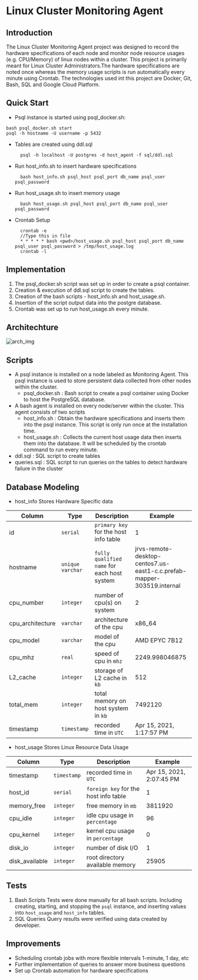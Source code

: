 # Linux Cluster Monitoring Agent
## Introduction
The Linux Cluster Monitoring Agent project was designed to record the hardware specifications of each node and monitor node resource usages (e.g. CPU/Memory) of linux nodes within a cluster. This project is primarily meant for Linux Cluster Administrators.The hardware specifications are noted once whereas the memory usage scripts is run automatically every minute using Crontab. The technologies used int this project are Docker, Git, Bash, SQL and Google Cloud Platform.

## Quick Start
- Psql instance is started using psql_docker.sh:
 ```
 bash psql_docker.sh start
 psql -h hostname -U username -p 5432
 ```
- Tables are created using ddl.sql

  ```
    psql -h localhost -U postgres -d host_agent -f sql/ddl.sql
  ```
- Run host_info.sh to insert hardware specifications
  ```
    bash host_info.sh psql_host psql_port db_name psql_user psql_password
  ```
- Run host_usage.sh to insert memory usage
  ```
    bash host_usage.sh psql_host psql_port db_name psql_user psql_password
  ```
- Crontab Setup
  ```
    crontab -e
    //Type this in file
    * * * * * bash <pwd>/host_usage.sh psql_host psql_port db_name psql_user psql_password > /tmp/host_usage.log
    crontab -l
  ```
## Implementation
1. The psql_docker.sh script was set up in order to create a psql container. 
2. Creation & execution of ddl.sql script to create the tables. 
3. Creation of the bash scripts - host_info.sh and host_usage.sh. 
4. Insertion of the script output data into the postgre database.
5. Crontab was set up to run host_usage.sh every minute.
## Architechture
![arch_img](https://user-images.githubusercontent.com/28710310/115005742-0bad8380-9e5d-11eb-836d-4727fc17d7f0.png)
## Scripts
- A psql instance is installed on a node labeled as Monitoring Agent. This psql instance is used to store persistent data collected from other nodes within the cluster.
  * psql_docker.sh : Bash script to create a psql container using Docker to host the PostgreSQL database.
- A bash agent is installed on every node/server within the cluster. This agent consists of two scripts
  * host_info.sh : Obtain the hardware specifications and inserts them into the psql instance. This script is only run once at the installation time.
  * host_usage.sh : Collects the current host usage data then inserts them into the database. It will be scheduled by the crontab command to run every minute.
- ddl.sql : SQL script to create tables
- queries.sql : SQL script to run queries on the tables to detect hardware failure in the cluster
## Database Modeling
- host_info
Stores Hardware Specific data

|Column                |Type             | Description                     |Example                       |
|--------------------|---------------|-------------------------------|-----------------------------|
|id                  |`serial`         |`primary key` for the host info table | 1
|hostname            |`unique varchar` |`fully qualified name` for each host system |jrvs-remote-desktop-centos7.us-east1-c.c.prefab-mapper-303519.internal |
|cpu_number          |`integer`        |number of cpu(s) on system  |2 |
|cpu_architecture    |`varchar`        |architecture of the cpu     |x86_64 |
|cpu_model           |`varchar`        |model of the cpu            |AMD EPYC 7B12 |
|cpu_mhz             |`real`           |speed of cpu in `mhz`               |2249.998046875
|L2_cache            |`integer`        |storage of L2 cache in `kb`         |512 |
|total_mem           |`integer`        |total memory on host system in `kb` |7492120 |
|timestamp           |`timestamp`      |recorded time in `UTC`              |Apr 15, 2021, 1:17:57 PM |

- host_usage
Stores Linux Resource Data Usage

|Column         |Type        |Description                  		|Example                      |
|---------------|------------|------------------------------------------|-----------------------------|
|timestamp      |`timestamp` |recorded time in `UTC`             	|Apr 15, 2021, 2:07:45 PM      |
|host_id        |`serial`    |`foreign key` for the host info table 	|1 			      |
|memory_free    |`integer`   |free memory in `mb` 			|3811920                      |
|cpu_idle       |`integer`   |idle cpu usage in `percentage` 		|96                           |
|cpu_kernel     |`integer`   |kernel cpu usage in `percentage` 		|0                            |
|disk_io        |`integer`   |number of disk I/O 			|1                 	      |
|disk_available |`integer`   |root directory available memory 		|25905 			      |

## Tests
1. Bash Scripts
Tests were done manually for all bash scripts. Including creating, starting, and stopping the `psql` instance, and inserting values into `host_usage` and `host_info` tables. 
2. SQL Queries
Query results were verified using data created by developer.

## Improvements
- Scheduling crontab jobs with more flexible intervals 1-minute, 1 day, etc
- Further implementation of queries to answer more business questions
- Set up Crontab automation for hardware specifications



